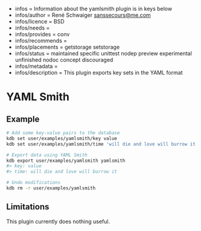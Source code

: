 - infos = Information about the yamlsmith plugin is in keys below
- infos/author = René Schwaiger <sanssecours@me.com>
- infos/licence = BSD
- infos/needs =
- infos/provides = conv
- infos/recommends =
- infos/placements = getstorage setstorage
- infos/status = maintained specific unittest nodep preview experimental unfinished nodoc concept discouraged
- infos/metadata =
- infos/description = This plugin exports key sets in the YAML format

# YAML Smith

## Example

```sh
# Add some key-value pairs to the database
kdb set user/examples/yamlsmith/key value
kdb set user/examples/yamlsmith/time 'will die and love will burrow it'

# Export data using YAML Smith
kdb export user/examples/yamlsmith yamlsmith
#> key: value
#> time: will die and love will burrow it

# Undo modifications
kdb rm -r user/examples/yamlsmith
```

## Limitations

This plugin currently does nothing useful.

